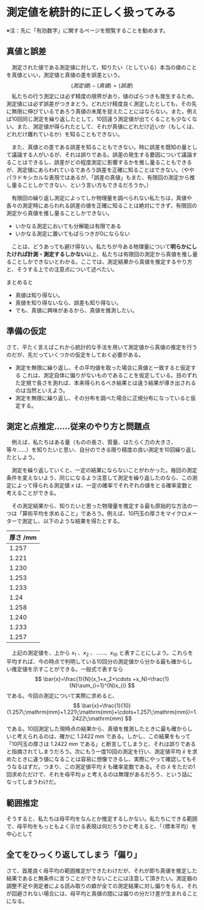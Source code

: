 # 測定値を統計的に正しく扱ってみる

※注：先に「有効数字」に関するページを閲覧することを勧めます。



## 真値と誤差

　測定された値である測定値に対して，知りたい（としている）本当の値のことを真値といい，測定値と真値の差を誤差という。
$$
(測定値)-(真値)=(誤差)
$$
　私たちの行う測定には必ず精度の限界があり，値のばらつきも発生するため，測定値には必ず誤差がつきまとう。どれだけ精度良く測定したとしても，その先に無限に伸びているであろう真値の末尾を捉えたことにはならない。また，例えば10回同じ測定を繰り返したとして，10回違う測定値が出てくることも少なくない。また、測定値が得られたとして、それが真値にどれだけ近いか（もしくは、どれだけ離れているか）を知ることもできない。

　また、真値との差である誤差を知ることもできない。時に誤差を既知の量として議論する人がいるが、それは誤りである。誤差の発生する要因について議論することはできるし、誤差がどの程度測定に影響するかを推し量ることもできるが、測定値にあらわれているであろう誤差を正確に知ることはできない。（ややパラドキシカルな表現ではあるが、「誤差の真値」もまた、有限回の測定から推し量ることしかできない、という言い方もできるだろうか。）

　有限回の繰り返し測定によってしか物理量を調べられない私たちは，真値や各々の測定時にあらわれる誤差の値を正確に知ることは絶対にできず，有限回の測定から真値を推し量ることしかできない。

- いかなる測定においても分解能は有限である
- いかなる測定に置いてもばらつきが0にならない

　ことは、どうあっても避け得ない。私たちが今ある物理量について**明らかにしたければ計測・測定するしかない**以上、私たちは有限回の測定から真値を推し量ることしかできないとわかる。ここでは、測定結果から真値を推定するやり方と、そうする上での注意点について述べたい。



まとめると

- 真値は知り得ない。
- 真値を知り得ないなら、誤差も知り得ない。
- でも、真値に興味があるから、真値を推測したい。



## 準備の仮定

さて、平たく言えばこれから統計的な手法を用いて測定値から真値の推定を行うのだが、先だっていくつかの仮定をしておく必要がある。

- 測定を無限に繰り返し、その平均値を取った場合に真値と一致すると仮定する
  これは、測定自体に偏りがないものであることを仮定している。目のずれた定規で長さを測れば、本来得られるべき結果とは違う結果が導き出されるのは当然といえよう。
- 測定を無限に繰り返し、その分布を調べた場合に正規分布になっていると仮定する。



## 測定と点推定……従来のやり方と問題点

　例えば、私たちはある量（ものの長さ、質量、はたらく力の大きさ、等々……）を知りたいと思い、自分のできる限り精度の良い測定を10回繰り返したとしよう。

　測定を繰り返していくと、一定の結果にならないことがわかった。毎回の測定条件を変えないよう、同じになるよう注意して測定を繰り返したのなら、この測定によって得られる測定値 $x$ は、一定の確率でそれぞれの値をとる確率変数と考えることができる。

　その測定結果から、知りたいと思った物理量を推定する最も原始的な方法の一つは「算術平均を求めること」であろう。例えば、10円玉の厚さをマイクロメーターで測定し、以下のような結果を得たとする。

| 厚さ /mm |
| -------- |
| 1.257    |
| 1.221    |
| 1.230    |
| 1.253    |
| 1.233    |
| 1.24     |
| 1.258    |
| 1.240    |
| 1.233    |
| 1.257    |

　上記の測定値を、上から  $x_1$ 、$x_2$ 、……、$x_{10}$ と表すことにしよう。これらを平均すれば、今の時点で判明している10回分の測定値から分かる最も確からしい推定値を示すことができる。一般式で表すなら
$$
\bar{x}=\frac{1}{N}(x_1+x_2+\cdots +x_N)=\frac{1}{N}\sum_{i=1}^{N}x_{i}
$$
である。今回の測定について実際に求めると、
$$
\bar{x}=\frac{1}{10}(1.257\;\mathrm{mm}+1.221\;\mathrm{mm}+\cdots+1.257\;\mathrm{mm})=1.2422\;\mathrm{mm}
$$
である。10回測定した現時点の結果から、真値を推測したときに最も確からしいと考えられるのは、確かに $1.2422\;\mathrm{mm}$ である。しかし、この結果をもって「10円玉の厚さは $1.2422\;\mathrm{mm}$ である」と断言してしまうと、それは誤りであると指摘されてしまうだろう。次にもう一度10回の測定を行い、測定値平均 $\bar{x}$ を求めたときに違う値になることは容易に想像できるし、実際にやって確認してもそうなるはずだ。つまり、この測定値平均 $\bar{x}$ も確率変数である。その $\bar{x}$ をただの1回求めただけで、それを母平均 $\mu$ と考えるのは無理があるだろう、という話になってしまうわけだ。



## 範囲推定

そうすると、私たちは母平均をなんとか推定するしかない。私たちにできる範囲で、母平均をもっともよく示せる表現は何だろうかと考えると、「（標本平均）を中心として











## 全てをひっくり返してしまう「偏り」

さて、首尾良く母平均の範囲推定ができたわけだが、それが即ち真値を推定した結果であると無条件に言うことができないことには注意して頂きたい。測定器の調整不足や測定者による読み取りの癖が全ての測定結果に対し偏りを与え、それが回避されない場合には、母平均と真値の間には偏りの分だけ差が生まれることになる。